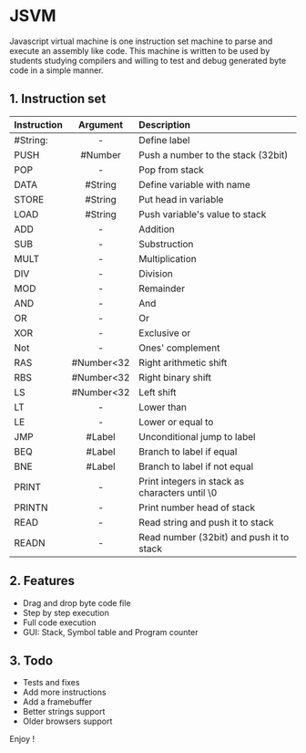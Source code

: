 # JSVM

Javascript virtual machine is one instruction set machine to parse and execute an assembly like code. This machine is written to be used by students studying compilers and willing to test and debug generated byte code in a simple manner.

## 1. Instruction set

| Instruction | Argument | Description                                    |
| ------------|:--------:| :----------------------------------------------|
| #String:    | -        | Define label                                   |
| PUSH        | #Number  | Push a number to the stack (32bit)             |
| POP         | -        | Pop from stack                                 |
| DATA        | #String  | Define variable with name                      |
| STORE       | #String  | Put head in variable                           |
| LOAD        | #String  | Push variable's value to stack                 |
| ADD         | -        | Addition                                       |
| SUB         | -        | Substruction                                   |
| MULT        | -        | Multiplication                                 |
| DIV         | -        | Division                                       |
| MOD         | -        | Remainder                                      |
| AND         | -        | And                                            |
| OR          | -        | Or                                             |
| XOR         | -        | Exclusive or                                   |
| Not         | -        | Ones' complement                               |
| RAS         |#Number<32| Right arithmetic shift                         |
| RBS         |#Number<32| Right binary shift                             |
| LS          |#Number<32| Left shift                                     |
| LT          | -        | Lower than                                     |
| LE          | -        | Lower or equal to                              |
| JMP         | #Label   | Unconditional jump to label                    |
| BEQ         | #Label   | Branch to label if equal                       |
| BNE         | #Label   | Branch to label if not equal                   |
| PRINT       | -        | Print integers in stack as characters until \0 |
| PRINTN      | -        | Print number head of stack                     |
| READ        | -        | Read string and push it to stack               |
| READN       | -        | Read number (32bit) and push it to stack       |
  

## 2. Features

- Drag and drop byte code file
- Step by step execution
- Full code execution
- GUI: Stack, Symbol table and Program counter


## 3. Todo

- Tests and fixes
- Add more instructions
- Add a framebuffer
- Better strings support
- Older browsers support

Enjoy !
